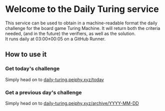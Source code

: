 # Welcome to the Daily Turing service
This service can be used to obtain in a machine-readable format the daily challenge for the board game Turing Machine. It will return both the criteria needed, (and in the future) the verifiers, as well as the solution.\
It runs daily at 03:00±00:05 on a GitHub Runner.

## How to use it
### Get today's challenge
Simply head on to [daily-turing.peiphy.xyz/today](http://daily-turing.peiphy.xyz/today)

### Get a previous day's challenge
Simply head on to [daily-turing.peiphy.xyz/archive/YYYY-MM-DD](http://daily-turing.peiphy.xyz/archive/2024/11/03)

